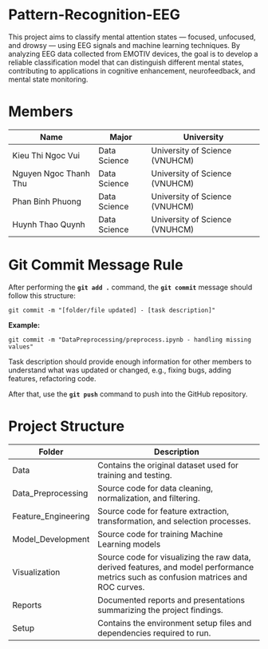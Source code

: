 # Pattern-Recognition-EEG
This project aims to classify mental attention states — focused, unfocused, and drowsy — using EEG signals and machine learning techniques. By analyzing EEG data collected from EMOTIV devices, the goal is to develop a reliable classification model that can distinguish different mental states, contributing to applications in cognitive enhancement, neurofeedback, and mental state monitoring.



# Members
| **Name**| **Major**| **University**|
|-|-|-|
| Kieu Thi Ngoc Vui     | Data Science  | University of Science (VNUHCM) |
| Nguyen Ngoc Thanh Thu | Data Science  | University of Science (VNUHCM) |
| Phan Binh Phuong      | Data Science  | University of Science (VNUHCM) |
| Huynh Thao Quynh      | Data Science  | University of Science (VNUHCM) |


# Git Commit Message Rule
After performing the **`git add .`** command, the **`git commit`** message should follow this structure:

    git commit -m "[folder/file updated] - [task description]"

**Example:**
    
    git commit -m "DataPreprocessing/preprocess.ipynb - handling missing values"

Task description should provide enough information for other members to understand what was updated or changed, e.g., fixing bugs, adding features, refactoring code.

After that, use the **`git push`** command to push into the GitHub repository.



# Project Structure

| **Folder**              | **Description**                                              |
|-------------------------|--------------------------------------------------------------|
| Data                    | Contains the original dataset used for training and testing. |
| Data_Preprocessing      | Source code for data cleaning, normalization, and filtering. |
| Feature_Engineering     | Source code for feature extraction, transformation, and selection processes. |
| Model_Development       | Source code for training Machine Learning models |
| Visualization           | Source code for visualizing the raw data, derived features, and model performance metrics such as confusion matrices and ROC curves. |
| Reports                 | Documented reports and presentations summarizing the project findings. |
| Setup                   | Contains the environment setup files and dependencies required to run. |




